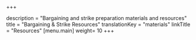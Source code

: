 +++

description = "Bargaining and strike preparation materials and resources"
title = "Bargaining & Strike Resources"	
translationKey = "materials"
linkTitle = "Resources"
[menu.main]
weight= 10
+++
